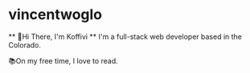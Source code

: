 # vincentwoglo
** 👋Hi There, I'm Koffivi **
I'm a full-stack web developer based in the Colorado.

📚On my free time, I love to read. 
